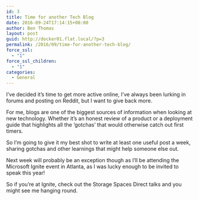 ```yaml
---
id: 3
title: Time for another Tech Blog
date: 2016-09-24T17:14:15+00:00
author: Ben Thomas
layout: post
guid: http://docker01.flat.local/?p=3
permalink: /2016/09/time-for-another-tech-blog/
force_ssl:
  - "1"
force_ssl_children:
  - "1"
categories:
  - General
---
```

I&#8217;ve decided it&#8217;s time to get more active online, I&#8217;ve always been lurking in forums and posting on Reddit, but I want to give back more.

For me, blogs are one of the biggest sources of information when looking at new technology. Whether it&#8217;s an honest review of a product or a deployment guide that highlights all the &#8216;gotchas&#8217; that would otherwise catch out first timers.

So I&#8217;m going to give it my best shot to write at least one useful post a week, sharing gotchas and other learnings that might help someone else out.

Next week will probably be an exception though as I&#8217;ll be attending the Microsoft Ignite event in Atlanta, as I was lucky enough to be invited to speak this year!

So if you&#8217;re at Ignite, check out the Storage Spaces Direct talks and you might see me hanging round.